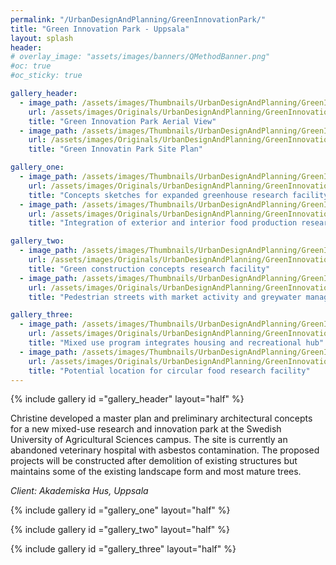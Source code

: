 ```yaml
---
permalink: "/UrbanDesignAndPlanning/GreenInnovationPark/"
title: "Green Innovation Park - Uppsala"
layout: splash
header:
# overlay_image: "assets/images/banners/QMethodBanner.png"
#oc: true
#oc_sticky: true

gallery_header:
  - image_path: /assets/images/Thumbnails/UrbanDesignAndPlanning/GreenInnovationPark/GreenInnovationPark.png
    url: /assets/images/Originals/UrbanDesignAndPlanning/GreenInnovationPark/GreenInnovationPark.png
    title: "Green Innovation Park Aerial View"
  - image_path: /assets/images/Thumbnails/UrbanDesignAndPlanning/GreenInnovationPark/Plan.png
    url: /assets/images/Originals/UrbanDesignAndPlanning/GreenInnovationPark/Plan.png
    title: "Green Innovatin Park Site Plan"

gallery_one:
  - image_path: /assets/images/Thumbnails/UrbanDesignAndPlanning/GreenInnovationPark/Greenhouse.png
    url: /assets/images/Originals/UrbanDesignAndPlanning/GreenInnovationPark/Greenhouse.png
    title: "Concepts sketches for expanded greenhouse research facility, café and market" 
  - image_path: /assets/images/Thumbnails/UrbanDesignAndPlanning/GreenInnovationPark/CropResearch.png
    url: /assets/images/Originals/UrbanDesignAndPlanning/GreenInnovationPark/CropResearch.png
    title: "Integration of exterior and interior food production research with orchards"

gallery_two:
  - image_path: /assets/images/Thumbnails/UrbanDesignAndPlanning/GreenInnovationPark/GreenBuildingResearch.png
    url: /assets/images/Originals/UrbanDesignAndPlanning/GreenInnovationPark/GreenBuildingResearch.png
    title: "Green construction concepts research facility"
  - image_path: /assets/images/Thumbnails/UrbanDesignAndPlanning/GreenInnovationPark/StreetLevelView.png
    url: /assets/images/Originals/UrbanDesignAndPlanning/GreenInnovationPark/StreetLevelView.png
    title: "Pedestrian streets with market activity and greywater management"

gallery_three:
  - image_path: /assets/images/Thumbnails/UrbanDesignAndPlanning/GreenInnovationPark/HousingInfill.png
    url: /assets/images/Originals/UrbanDesignAndPlanning/GreenInnovationPark/HousingInfill.png
    title: "Mixed use program integrates housing and recreational hub"
  - image_path: /assets/images/Thumbnails/UrbanDesignAndPlanning/GreenInnovationPark/CircularFoodResearch.png
    url: /assets/images/Originals/UrbanDesignAndPlanning/GreenInnovationPark/CircularFoodResearch.png
    title: "Potential location for circular food research facility"
---
```


{% include gallery id ="gallery_header" layout="half" %}

Christine developed a master plan and preliminary architectural concepts for a
new mixed-use research and innovation park at the Swedish University of
Agricultural Sciences campus. The site is currently an abandoned veterinary
hospital with asbestos contamination. The proposed projects will be constructed
after demolition of existing structures but maintains some of the existing
landscape form and most mature trees.

_Client: Akademiska Hus, Uppsala_

{% include gallery id ="gallery_one" layout="half" %}

{% include gallery id ="gallery_two" layout="half" %}

{% include gallery id ="gallery_three" layout="half" %}
